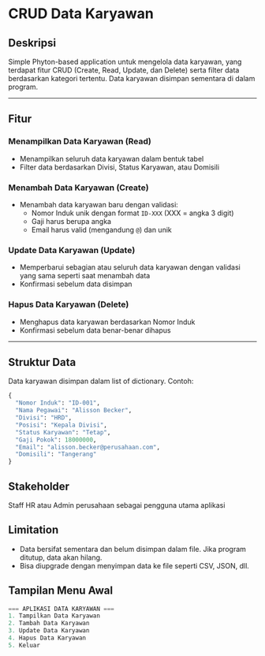 # CRUD Data Karyawan

## Deskripsi
Simple Phyton-based application untuk mengelola data karyawan, yang terdapat fitur CRUD (Create, Read, Update, dan Delete) serta filter data berdasarkan kategori tertentu. Data karyawan disimpan sementara di dalam program.

---

## Fitur
### Menampilkan Data Karyawan (Read)
- Menampilkan seluruh data karyawan dalam bentuk tabel
- Filter data berdasarkan Divisi, Status Karyawan, atau Domisili

### Menambah Data Karyawan (Create)
- Menambah data karyawan baru dengan validasi:
  - Nomor Induk unik dengan format `ID-XXX` (XXX = angka 3 digit)
  - Gaji harus berupa angka
  - Email harus valid (mengandung `@`) dan unik

### Update Data Karyawan (Update)
- Memperbarui sebagian atau seluruh data karyawan dengan validasi yang sama seperti saat menambah data
- Konfirmasi sebelum data disimpan

### Hapus Data Karyawan (Delete)
- Menghapus data karyawan berdasarkan Nomor Induk
- Konfirmasi sebelum data benar-benar dihapus

---

## Struktur Data
Data karyawan disimpan dalam list of dictionary. Contoh:

```python
{
  "Nomor Induk": "ID-001",
  "Nama Pegawai": "Alisson Becker",
  "Divisi": "HRD",
  "Posisi": "Kepala Divisi",
  "Status Karyawan": "Tetap",
  "Gaji Pokok": 18000000,
  "Email": "alisson.becker@perusahaan.com",
  "Domisili": "Tangerang"
}

```
## Stakeholder
Staff HR atau Admin perusahaan sebagai pengguna utama aplikasi

## Limitation
- Data bersifat sementara dan belum disimpan dalam file. Jika program ditutup, data akan hilang.
- Bisa diupgrade dengan menyimpan data ke file seperti CSV, JSON, dll.

## Tampilan Menu Awal
```python
=== APLIKASI DATA KARYAWAN ===
1. Tampilkan Data Karyawan
2. Tambah Data Karyawan
3. Update Data Karyawan
4. Hapus Data Karyawan
5. Keluar
```
